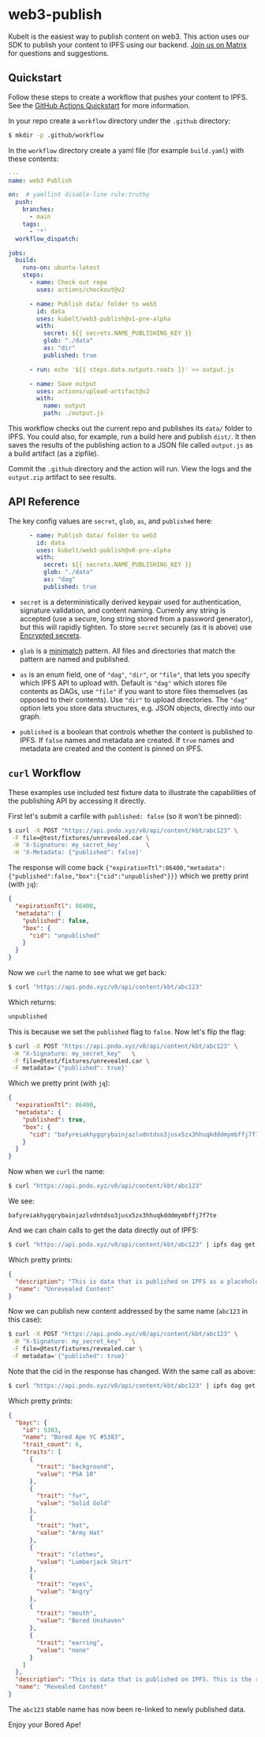 # web3-publish

Kubelt is the easiest way to publish content on web3. This action uses our SDK
to publish your content to IPFS using our backend. [Join us on Matrix](https://matrix.to/#/#lobby:matrix.kubelt.com) for questions and suggestions.

## Quickstart

Follow these steps to create a workflow that pushes your content to IPFS. See 
the [GitHub Actions Quickstart](https://docs.github.com/en/actions/quickstart)
for more information.

In your repo create a `workflow` directory under the `.github` directory:

```bash
$ mkdir -p .github/workflow
```

In the `workflow` directory create a yaml file (for example `build.yaml`) with
these contents:

```yaml
---
name: web3 Publish

on:  # yamllint disable-line rule:truthy
  push:
    branches:
      - main
    tags:
      - '*'
  workflow_dispatch:

jobs:
  build:
    runs-on: ubuntu-latest
    steps:
      - name: Check out repo
        uses: actions/checkout@v2

      - name: Publish data/ folder to web3
        id: data
        uses: kubelt/web3-publish@v1-pre-alpha
        with:
          secret: ${{ secrets.NAME_PUBLISHING_KEY }}
          glob: "./data"
          as: "dir"
          published: true

      - run: echo '${{ steps.data.outputs.roots }}' >> output.js

      - name: Save output
        uses: actions/upload-artifact@v2
        with:
          name: output
          path: ./output.js
```

This workflow checks out the current repo and publishes its `data/` folder to
IPFS. You could also, for example, run a build here and publish `dist/`. It then
saves the results of the publishing action to a JSON file called `output.js` as
a build artifact (as a zipfile).

Commit the `.github` directory and the action will run. View the logs and the 
`output.zip` artifact to see results.

## API Reference

The key config values are `secret`, `glob`, `as`, and `published` here:

```yaml
      - name: Publish data/ folder to web3
        id: data
        uses: kubelt/web3-publish@v0-pre-alpha
        with:
          secret: ${{ secrets.NAME_PUBLISHING_KEY }}
          glob: "./data"
          as: "dag"
          published: true
```

- `secret` is a deterministically derived keypair used for authentication,
signature validation, and content naming. Currenly any string is accepted (use a
secure, long string stored from a password generator), but this will rapidly
tighten. To store `secret` securely (as it is above) use [Encrypted secrets](https://docs.github.com/en/actions/security-guides/encrypted-secrets).

- `glob` is a [minimatch](https://github.com/isaacs/minimatch) pattern. All
files and directories that match the pattern are named and published.

- `as` is an enum field, one of `"dag"`, `"dir"`, or `"file"`, that lets you
specify which IPFS API to upload with. Default is `"dag"` which stores file
contents as DAGs, use `"file"` if you want to store files themselves (as opposed
to their contents). Use `"dir"` to upload directories. The `"dag"` option lets
you store data structures, e.g. JSON objects, directly into our graph.

- `published` is a boolean that controls whether the content is published to
IPFS. If `false` names and metadata are created. If `true` names and metadata
are created and the content is pinned on IPFS.

## `curl` Workflow

These examples use included test fixture data to illustrate the capabilities of
the publishing API by accessing it directly.

First let's submit a carfile with `published: false` (so it won't be pinned):

```bash
$ curl -X POST "https://api.pndo.xyz/v0/api/content/kbt/abc123" \
 -F file=@test/fixtures/unrevealed.car \
 -H 'X-Signature: my_secret_key'       \
 -H 'X-Metadata: {"published": false}'
```

The response will come back `{"expirationTtl":86400,"metadata":{"published":false,"box":{"cid":"unpublished"}}}`
which we pretty print (with `jq`):

```json
{
  "expirationTtl": 86400,
  "metadata": {
    "published": false,
    "box": {
      "cid": "unpublished"
    }
  }
}
```

Now we `curl` the name to see what we get back:

```bash
$ curl "https://api.pndo.xyz/v0/api/content/kbt/abc123"
```

Which returns:

```bash
unpublished
```

This is because we set the `published` flag to `false`. Now let's flip the flag:

```bash
$ curl -X POST "https://api.pndo.xyz/v0/api/content/kbt/abc123" \
 -H "X-Signature: my_secret_key"   \
 -F file=@test/fixtures/unrevealed.car \
 -F metadata='{"published": true}'
```

Which we pretty print (with `jq`):

```json
{
  "expirationTtl": 86400,
  "metadata": {
    "published": true,
    "box": {
      "cid": "bafyreiakhygqrybainjazlvdntdso3jusx5zx3hhuqkdddmymbffj7f7te"
    }
  }
}
```

Now when we `curl` the name:

```bash
$ curl "https://api.pndo.xyz/v0/api/content/kbt/abc123"
```

We see:

```
bafyreiakhygqrybainjazlvdntdso3jusx5zx3hhuqkdddmymbffj7f7te
```

And we can chain calls to get the data directly out of IPFS:

```bash
$ curl "https://api.pndo.xyz/v0/api/content/kbt/abc123" | ipfs dag get | jq
```

Which pretty prints:

```json
{
  "description": "This is data that is published on IPFS as a placeholder for data to be revealed later.",
  "name": "Unrevealed Content"
}
```

Now we can publish new content addressed by the same name (`abc123` in this case):

```bash
$ curl -X POST "https://api.pndo.xyz/v0/api/content/kbt/abc123" \
 -H "X-Signature: my_secret_key"   \
 -F file=@test/fixtures/revealed.car \
 -F metadata='{"published": true}'
```

Note that the cid in the response has changed. With the same call as above:

```bash
$ curl "https://api.pndo.xyz/v0/api/content/kbt/abc123" | ipfs dag get | jq
```

Which pretty prints:

```json
{
  "bayc": {
    "id": 5383,
    "name": "Bored Ape YC #5383",
    "trait_count": 6,
    "traits": [
      {
        "trait": "background",
        "value": "PSA 10"
      },
      {
        "trait": "fur",
        "value": "Solid Gold"
      },
      {
        "trait": "hat",
        "value": "Army Hat"
      },
      {
        "trait": "clothes",
        "value": "Lumberjack Shirt"
      },
      {
        "trait": "eyes",
        "value": "Angry"
      },
      {
        "trait": "mouth",
        "value": "Bored Unshaven"
      },
      {
        "trait": "earring",
        "value": "none"
      }
    ]
  },
  "description": "This is data that is published on IPFS. This is the revealed content.",
  "name": "Revealed Content"
}
```

The `abc123` stable name has now been re-linked to newly published data.

Enjoy your Bored Ape!
